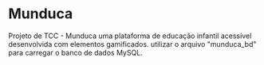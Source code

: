 # Munduca
 Projeto de TCC - Munduca uma plataforma de educação infantil acessível desenvolvida com elementos gamificados.
 utilizar o arquivo "munduca_bd" para carregar o banco de dados MySQL.
